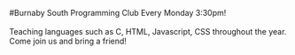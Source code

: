 #Burnaby South Programming Club
Every Monday 3:30pm!<br><br>
Teaching languages such as C, HTML, Javascript, CSS throughout the year. Come join us and bring a friend!

